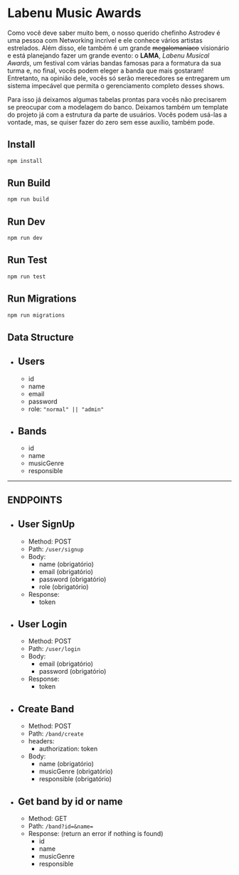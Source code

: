 # Labenu Music Awards
Como você deve saber muito bem, o nosso querido chefinho Astrodev é uma pessoa com Networking incrível e ele conhece vários artistas estrelados. Além disso, ele também é um grande ~~megalomaníaco~~ visionário e está planejando fazer um grande evento: o **LAMA**, *Labenu Musical Awards*, um festival  com várias bandas famosas para a formatura da sua turma e, no final, vocês podem eleger a banda que mais gostaram! Entretanto, na opinião dele, vocês só serão merecedores se entregarem um sistema impecável que permita o gerenciamento completo desses shows.

Para isso já deixamos algumas tabelas prontas para vocês não precisarem se preocupar com a modelagem do banco. Deixamos também um template do projeto já com a estrutura da parte de usuários. Vocês podem usá-las a vontade, mas, se quiser fazer do zero sem esse auxílio, também pode.


## Install

```sh
npm install
```

## Run Build

```sh
npm run build
```

## Run Dev

```sh
npm run dev
```

## Run Test

```sh
npm run test
```

## Run Migrations

```sh
npm run migrations
```

## Data Structure  
  
* ## Users
  * id
  * name
  * email
  * password
  * role: `"normal" || "admin"`

* ## Bands
  * id
  * name
  * musicGenre
  * responsible
   
---

## ENDPOINTS 

* ## User SignUp
  * Method: POST
  * Path: `/user/signup`
  * Body:
    * name (obrigatório)
    * email (obrigatório)
    * password (obrigatório)
    * role (obrigatório)
  * Response:
    * token

* ## User Login
  * Method: POST
  * Path: `/user/login`
  * Body:
    * email (obrigatório)
    * password (obrigatório)
  * Response:
    * token

* ## Create Band
  * Method: POST
  * Path: `/band/create`
  * headers:
    * authorization: token
  * Body:
    * name (obrigatório)
    * musicGenre (obrigatório)
    * responsible (obrigatório)


* ## Get band by id or name
  * Method: GET
  * Path: `/band?id=&name=`
  * Response: (return an error if nothing is found)
    * id
    * name
    * musicGenre
    * responsible
